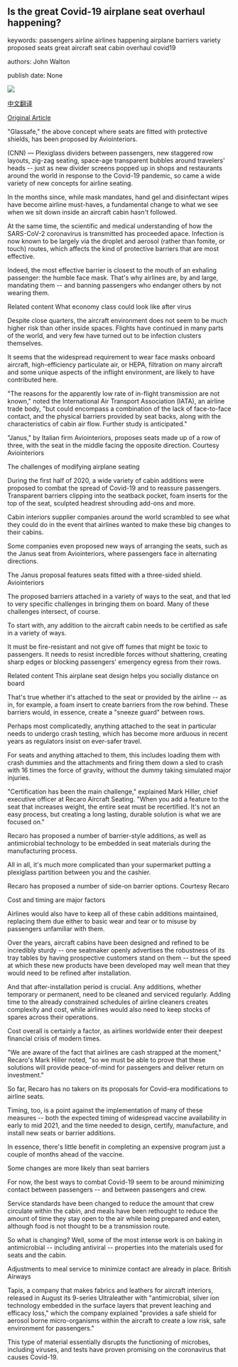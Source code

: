 ## Is the great Covid-19 airplane seat overhaul happening?

keywords: passengers airline airlines happening airplane barriers variety proposed seats great aircraft seat cabin overhaul covid19

authors: John Walton

publish date: None

![](https://cdn.cnn.com/cnnnext/dam/assets/200911135722-airplane-seats-aviointeriors-janus-front-view-super-tease.jpg)

[中文翻译](Is%20the%20great%20Covid-19%20airplane%20seat%20overhaul%20happening%3F_zh.md)

[Original Article](https://edition.cnn.com/travel/article/airplane-seat-design-pandemic/index.html)

"Glassafe," the above concept where seats are fitted with protective shields, has been proposed by Aviointeriors.

(CNN) — Plexiglass dividers between passengers, new staggered row layouts, zig-zag seating, space-age transparent bubbles around travelers' heads -- just as new divider screens popped up in shops and restaurants around the world in response to the Covid-19 pandemic, so came a wide variety of new concepts for airline seating.

In the months since, while mask mandates, hand gel and disinfectant wipes have become airline must-haves, a fundamental change to what we see when we sit down inside an aircraft cabin hasn't followed.

At the same time, the scientific and medical understanding of how the SARS-CoV-2 coronavirus is transmitted has proceeded apace. Infection is now known to be largely via the droplet and aerosol (rather than fomite, or touch) routes, which affects the kind of protective barriers that are most effective.

Indeed, the most effective barrier is closest to the mouth of an exhaling passenger: the humble face mask. That's why airlines are, by and large, mandating them -- and banning passengers who endanger others by not wearing them.

Related content What economy class could look like after virus

Despite close quarters, the aircraft environment does not seem to be much higher risk than other inside spaces. Flights have continued in many parts of the world, and very few have turned out to be infection clusters themselves.

It seems that the widespread requirement to wear face masks onboard aircraft, high-efficiency particulate air, or HEPA, filtration on many aircraft and some unique aspects of the inflight environment, are likely to have contributed here.

"The reasons for the apparently low rate of in-flight transmission are not known," noted the International Air Transport Association (IATA), an airline trade body, "but could encompass a combination of the lack of face-to-face contact, and the physical barriers provided by seat backs, along with the characteristics of cabin air flow. Further study is anticipated."

"Janus," by Italian firm Aviointeriors, proposes seats made up of a row of three, with the seat in the middle facing the opposite direction. Courtesy Aviointeriors

The challenges of modifying airplane seating

During the first half of 2020, a wide variety of cabin additions were proposed to combat the spread of Covid-19 and to reassure passengers. Transparent barriers clipping into the seatback pocket, foam inserts for the top of the seat, sculpted headrest shrouding add-ons and more.

Cabin interiors supplier companies around the world scrambled to see what they could do in the event that airlines wanted to make these big changes to their cabins.

Some companies even proposed new ways of arranging the seats, such as the Janus seat from Aviointeriors, where passengers face in alternating directions.

The Janus proposal features seats fitted with a three-sided shield. Aviointeriors

The proposed barriers attached in a variety of ways to the seat, and that led to very specific challenges in bringing them on board. Many of these challenges intersect, of course.

To start with, any addition to the aircraft cabin needs to be certified as safe in a variety of ways.

It must be fire-resistant and not give off fumes that might be toxic to passengers. It needs to resist incredible forces without shattering, creating sharp edges or blocking passengers' emergency egress from their rows.

Related content This airplane seat design helps you socially distance on board

That's true whether it's attached to the seat or provided by the airline -- as in, for example, a foam insert to create barriers from the row behind. These barriers would, in essence, create a "sneeze guard" between rows.

Perhaps most complicatedly, anything attached to the seat in particular needs to undergo crash testing, which has become more arduous in recent years as regulators insist on ever-safer travel.

For seats and anything attached to them, this includes loading them with crash dummies and the attachments and firing them down a sled to crash with 16 times the force of gravity, without the dummy taking simulated major injuries.

"Certification has been the main challenge," explained Mark Hiller, chief executive officer at Recaro Aircraft Seating. "When you add a feature to the seat that increases weight, the entire seat must be recertified. It's not an easy process, but creating a long lasting, durable solution is what we are focused on."

Recaro has proposed a number of barrier-style additions, as well as antimicrobial technology to be embedded in seat materials during the manufacturing process.

All in all, it's much more complicated than your supermarket putting a plexiglass partition between you and the cashier.

Recaro has proposed a number of side-on barrier options. Courtesy Recaro

Cost and timing are major factors

Airlines would also have to keep all of these cabin additions maintained, replacing them due either to basic wear and tear or to misuse by passengers unfamiliar with them.

Over the years, aircraft cabins have been designed and refined to be incredibly sturdy -- one seatmaker openly advertises the robustness of its tray tables by having prospective customers stand on them -- but the speed at which these new products have been developed may well mean that they would need to be refined after installation.

And that after-installation period is crucial. Any additions, whether temporary or permanent, need to be cleaned and serviced regularly. Adding time to the already constrained schedules of airline cleaners creates complexity and cost, while airlines would also need to keep stocks of spares across their operations.

Cost overall is certainly a factor, as airlines worldwide enter their deepest financial crisis of modern times.

"We are aware of the fact that airlines are cash strapped at the moment," Recaro's Mark Hiller noted, "so we must be able to prove that these solutions will provide peace-of-mind for passengers and deliver return on investment."

So far, Recaro has no takers on its proposals for Covid-era modifications to airline seats.

Timing, too, is a point against the implementation of many of these measures -- both the expected timing of widespread vaccine availability in early to mid 2021, and the time needed to design, certify, manufacture, and install new seats or barrier additions.

In essence, there's little benefit in completing an expensive program just a couple of months ahead of the vaccine.

Some changes are more likely than seat barriers

For now, the best ways to combat Covid-19 seem to be around minimizing contact between passengers -- and between passengers and crew.

Service standards have been changed to reduce the amount that crew circulate within the cabin, and meals have been rethought to reduce the amount of time they stay open to the air while being prepared and eaten, although food is not thought to be a transmission route.

So what is changing? Well, some of the most intense work is on baking in antimicrobial -- including antiviral -- properties into the materials used for seats and the cabin.

Adjustments to meal service to minimize contact are already in place. British Airways

Tapis, a company that makes fabrics and leathers for aircraft interiors, released in August its 9-series Ultraleather with "antimicrobial, silver ion technology embedded in the surface layers that prevent leaching and efficacy loss," which the company explained "provides a safe shield for aerosol borne micro-organisms within the aircraft to create a low risk, safe environment for passengers."

This type of material essentially disrupts the functioning of microbes, including viruses, and tests have proven promising on the coronavirus that causes Covid-19.